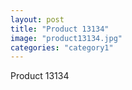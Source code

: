 ```yaml
---
layout: post
title: "Product 13134"
image: "product13134.jpg"
categories: "category1"
---
```

Product 13134
